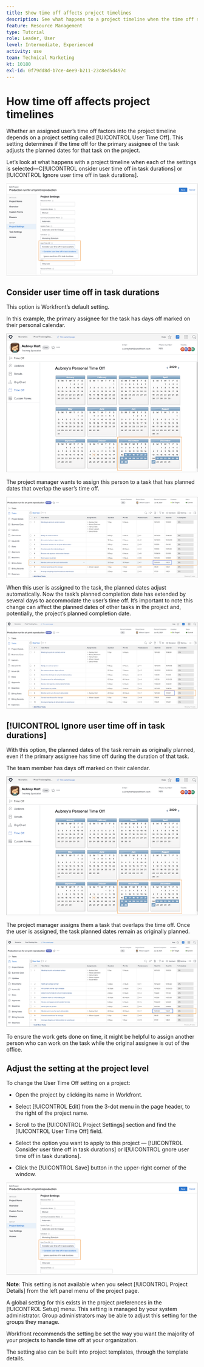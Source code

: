```yaml
---
title: Show time off affects project timelines
description: See what happens to a project timeline when the time off setting is on and off.
feature: Resource Management
type: Tutorial
role: Leader, User
level: Intermediate, Experienced
activity: use
team: Technical Marketing
kt: 10180
exl-id: 0f79dd8d-b7ce-4ee9-b211-23c8ed5d497c
---
```

# How time off affects project timelines

Whether an assigned user’s time off factors into the project timeline depends on a project setting called [!UICONTROL User Time Off]. This setting determines if the time off for the primary assignee of the task adjusts the planned dates for that task on the project.

Let’s look at what happens with a project timeline when each of the settings is selected—C[!UICONTROL onsider user time off in task durations] or [!UICONTROL Ignore user time off in task durations].

![User time off setting](assets/toapt_01.png)

## Consider user time off in task durations

This option is Workfront’s default setting.

In this example, the primary assignee for the task has days off marked on their personal calendar.

![personal calendar](assets/toapt_02.png)

The project manager wants to assign this person to a task that has planned dates that overlap the user’s time off.

![project task with dates](assets/toapt_03.png)

When this user is assigned to the task, the planned dates adjust automatically. Now the task’s planned completion date has extended by several days to accommodate the user’s time off. It’s important to note this change can affect the planned dates of other tasks in the project and, potentially, the project’s planned completion date.

![project task with due date](assets/toapt_04.png)

## [!UICONTROL Ignore user time off in task durations]

With this option, the planned dates of the task remain as originally planned, even if the primary assignee has time off during the duration of that task.

The team member has days off marked on their calendar.

![pto calendar with marked off dates](assets/toapt_05.png)

The project manager assigns them a task that overlaps the time off. Once the user is assigned, the task planned dates remain as originally planned.

![adjust project task dates](assets/toapt_06.png)

To ensure the work gets done on time, it might be helpful to assign another person who can work on the task while the original assignee is out of the office.

## Adjust the setting at the project level

To change the User Time Off setting on a project:

* Open the project by clicking its name in Workfront.

* Select [!UICONTROL Edit] from the 3-dot menu in the page header, to the right of the project name.

* Scroll to the [!UICONTROL Project Settings] section and find the [!UICONTROL User Time Off] field.

* Select the option you want to apply to this project — [!UICONTROL Consider user time off in task durations] or I[!UICONTROL gnore user time off in task durations].

* Click the [!UICONTROL Save] button in the upper-right corner of the window.

![Consider user time off in task durations](assets/toapt_07.png)


**Note**: This setting is not available when you select [!UICONTROL Project Details] from the left panel menu of the project page.

A global setting for this exists in the project preferences in the [!UICONTROL Setup] menu. This setting is managed by your system administrator. Group administrators may be able to adjust this setting for the groups they manage.

Workfront recommends the setting be set the way you want the majority of your projects to handle time off at your organization.

The setting also can be built into project templates, through the template details.
